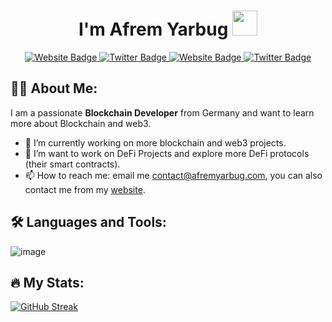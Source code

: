 <div id="hey" align="center">
  <h1>
    I'm Afrem Yarbug
    <img src="https://media.giphy.com/media/hvRJCLFzcasrR4ia7z/giphy.gif" width=40 />
  </h1>
</div>

<div id="badges" align="center">
  <a href="mailto:contactme@afremyarbug.com">
    <img src="https://img.shields.io/badge/-Email%20Me-red?style=for-the-badge" alt="Website Badge"/>
  </a>
  <a href="https://t.me/AfremYarbug">
    <img src="https://img.shields.io/badge/Telegram-blue?style=for-the-badge&logo=telegram&logoColor=white" alt="Twitter Badge"/>
  </a>
  <a href="https://afrem.dev/">
    <img src="https://img.shields.io/badge/-My%20Website-red?style=for-the-badge" alt="Website Badge"/>
  </a>
  <a href="https://x.com/AfremYarbug">
    <img src="https://img.shields.io/badge/Twitter-blue?style=for-the-badge&logo=twitter&logoColor=white" alt="Twitter Badge"/>
  </a>
</div>

## :man_technologist: About Me:

I am a passionate **Blockchain Developer** from Germany and want to learn more about Blockchain and web3.

- 🔭 I’m currently working on more blockchain and web3 projects.
- 🌱 I’m want to work on DeFi Projects and explore more DeFi protocols (their smart contracts).
- 📫 How to reach me: email me [contact@afremyarbug.com](mailto:contact@afremyarbug.com), you can also contact me from my [website](https://afremyarbug.com).

## :hammer_and_wrench: Languages and Tools:

![image](https://github.com/AfremYarbug/AfremYarbug/assets/170784190/ae02f664-5a92-4770-bbb0-5828b7d9da3c)

## :fire: My Stats:

[![GitHub Streak](https://streak-stats.demolab.com/?user=AfremYarbug)](https://git.io/streak-stats)
